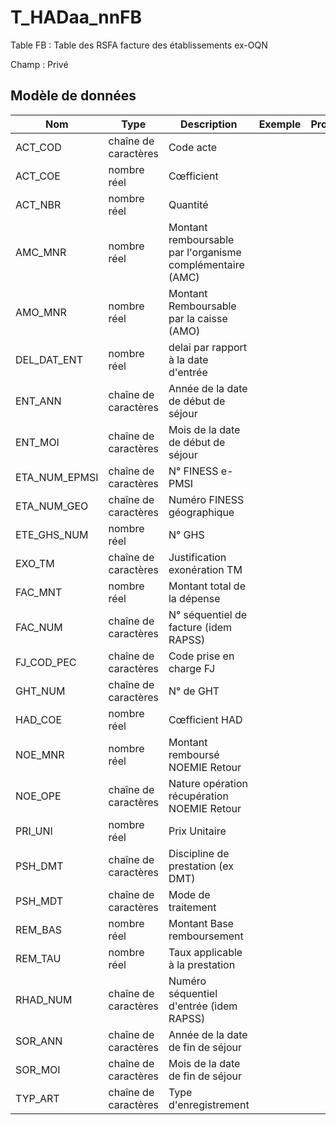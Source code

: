 # T_HADaa_nnFB

Table FB : Table des RSFA facture des établissements ex-OQN

Champ : Privé


## Modèle de données

|Nom|Type|Description|Exemple|Propriétés|
|-|-|-|-|-|
|ACT_COD|chaîne de caractères|Code acte|||
|ACT_COE|nombre réel|Cœfficient|||
|ACT_NBR|nombre réel|Quantité|||
|AMC_MNR|nombre réel|Montant remboursable par l'organisme complémentaire (AMC)|||
|AMO_MNR|nombre réel|Montant Remboursable par la caisse (AMO)|||
|DEL_DAT_ENT|nombre réel|delai par rapport à la date d'entrée|||
|ENT_ANN|chaîne de caractères|Année de la date de début de séjour|||
|ENT_MOI|chaîne de caractères|Mois de la date de début de séjour|||
|ETA_NUM_EPMSI|chaîne de caractères|N° FINESS e-PMSI|||
|ETA_NUM_GEO|chaîne de caractères|Numéro FINESS  géographique|||
|ETE_GHS_NUM|nombre réel|N° GHS|||
|EXO_TM|chaîne de caractères|Justification exonération TM|||
|FAC_MNT|nombre réel|Montant total de la dépense|||
|FAC_NUM|chaîne de caractères|N° séquentiel de facture (idem RAPSS)|||
|FJ_COD_PEC|chaîne de caractères|Code prise en charge FJ|||
|GHT_NUM|chaîne de caractères|N° de GHT|||
|HAD_COE|nombre réel|Cœfficient HAD|||
|NOE_MNR|nombre réel|Montant remboursé NOEMIE Retour|||
|NOE_OPE|chaîne de caractères|Nature opération récupération NOEMIE Retour|||
|PRI_UNI|nombre réel|Prix Unitaire|||
|PSH_DMT|chaîne de caractères|Discipline de prestation (ex DMT)|||
|PSH_MDT|chaîne de caractères|Mode de traitement|||
|REM_BAS|nombre réel|Montant Base remboursement|||
|REM_TAU|nombre réel|Taux applicable à la prestation|||
|RHAD_NUM|chaîne de caractères|Numéro séquentiel d'entrée (idem RAPSS)|||
|SOR_ANN|chaîne de caractères|Année de la date de fin de séjour|||
|SOR_MOI|chaîne de caractères|Mois de la date de fin de séjour|||
|TYP_ART|chaîne de caractères|Type d'enregistrement|||
